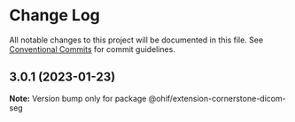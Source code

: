 # Change Log

All notable changes to this project will be documented in this file.
See [Conventional Commits](https://conventionalcommits.org) for commit guidelines.

## 3.0.1 (2023-01-23)

**Note:** Version bump only for package @ohif/extension-cornerstone-dicom-seg
